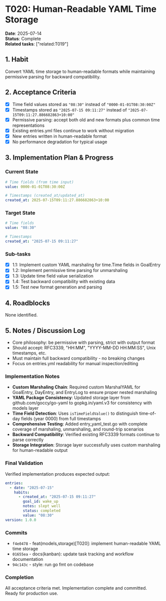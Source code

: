 # T020: Human-Readable YAML Time Storage

**Date**: 2025-07-14  
**Status**: Complete  
**Related tasks**: ["related:T019"]

## 1. Habit

Convert YAML time storage to human-readable formats while maintaining permissive parsing for backward compatibility.

## 2. Acceptance Criteria

- [x] Time field values stored as `"08:30"` instead of `"0000-01-01T08:30:00Z"`
- [x] Timestamps stored as `"2025-07-15 09:11:27"` instead of `"2025-07-15T09:11:27.886682863+10:00"`
- [x] Permissive parsing: accept both old and new formats plus common time representations
- [x] Existing entries.yml files continue to work without migration
- [x] New entries written in human-readable format
- [x] No performance degradation for typical usage

## 3. Implementation Plan & Progress

### Current State
```yaml
# Time fields (from time input)
value: 0000-01-01T08:30:00Z

# Timestamps (created_at/updated_at)
created_at: 2025-07-15T09:11:27.886682863+10:00
```

### Target State
```yaml
# Time fields
value: "08:30"

# Timestamps  
created_at: "2025-07-15 09:11:27"
```

### Sub-tasks
- [x] 1.1: Implement custom YAML marshaling for time.Time fields in GoalEntry
- [x] 1.2: Implement permissive time parsing for unmarshaling
- [x] 1.3: Update time field value serialization 
- [x] 1.4: Test backward compatibility with existing data
- [x] 1.5: Test new format generation and parsing

## 4. Roadblocks

None identified.

## 5. Notes / Discussion Log

- Core philosophy: be permissive with parsing, strict with output format
- Should accept: RFC3339, "HH:MM", "YYYY-MM-DD HH:MM:SS", Unix timestamps, etc.
- Must maintain full backward compatibility - no breaking changes
- Focus on entries.yml readability for manual inspection/editing

### Implementation Notes

- **Custom Marshaling Chain**: Required custom MarshalYAML for GoalEntry, DayEntry, and EntryLog to ensure proper nested marshaling
- **YAML Package Consistency**: Updated storage layer from github.com/goccy/go-yaml to gopkg.in/yaml.v3 for consistency with models layer
- **Time Field Detection**: Uses `isTimeFieldValue()` to distinguish time-of-day fields (year 0000) from full timestamps
- **Comprehensive Testing**: Added entry_yaml_test.go with complete coverage of marshaling, unmarshaling, and round-trip scenarios
- **Backward Compatibility**: Verified existing RFC3339 formats continue to parse correctly
- **Storage Integration**: Storage layer successfully uses custom marshaling for human-readable output

### Final Validation

Verified implementation produces expected output:
```yaml
entries:
  - date: "2025-07-15"
    habits:
      - created_at: "2025-07-15 09:11:27"
        goal_id: wake_up
        notes: slept well
        status: completed
        value: "08:30"
version: 1.0.0
```

### Commits

- `f4e0478` - feat(models,storage)[T020]: implement human-readable YAML time storage
- `01655ea` - docs(kanban): update task tracking and workflow documentation  
- `94c143c` - style: run go fmt on codebase

### Completion

All acceptance criteria met. Implementation complete and committed. Ready for production use.